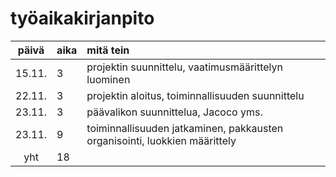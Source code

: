 # työaikakirjanpito

| päivä | aika | mitä tein  |
| :----:|:-----| :-----|
| 15.11. | 3    | projektin suunnittelu, vaatimusmäärittelyn luominen |
| 22.11. | 3    | projektin aloitus, toiminnallisuuden suunnittelu |
| 23.11. | 3    | päävalikon suunnittelua, Jacoco yms. |
| 23.11. | 9    | toiminnallisuuden jatkaminen, pakkausten organisointi, luokkien määrittely |
| yht   | 18   | | 
